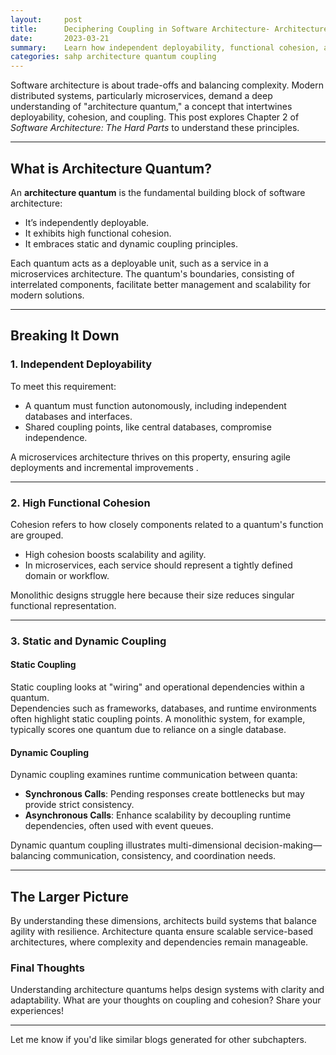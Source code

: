 ```yaml
---
layout:     post    
title:      Deciphering Coupling in Software Architecture- Architecture Quantum Explored    
date:       2023-03-21    
summary:    Learn how independent deployability, functional cohesion, and coupling help define architecture quanta for robust distributed systems.    
categories: sahp architecture quantum coupling
---
```


Software architecture is about trade-offs and balancing complexity. Modern distributed systems, particularly microservices, demand a deep understanding of "architecture quantum," a concept that intertwines deployability, cohesion, and coupling. This post explores Chapter 2 of *Software Architecture: The Hard Parts* to understand these principles.
   
---  

## **What is Architecture Quantum?**

An **architecture quantum** is the fundamental building block of software architecture:
- It’s independently deployable.
- It exhibits high functional cohesion.
- It embraces static and dynamic coupling principles.

Each quantum acts as a deployable unit, such as a service in a microservices architecture. The quantum's boundaries, consisting of interrelated components, facilitate better management and scalability for modern solutions.
   
---  

## **Breaking It Down**

### 1. **Independent Deployability**
To meet this requirement:
- A quantum must function autonomously, including independent databases and interfaces.
- Shared coupling points, like central databases, compromise independence.

A microservices architecture thrives on this property, ensuring agile deployments and incremental improvements .
   
---  

### 2. **High Functional Cohesion**
Cohesion refers to how closely components related to a quantum's function are grouped.
- High cohesion boosts scalability and agility.
- In microservices, each service should represent a tightly defined domain or workflow.

Monolithic designs struggle here because their size reduces singular functional representation.
   
---  

### 3. **Static and Dynamic Coupling**

#### **Static Coupling**
Static coupling looks at "wiring" and operational dependencies within a quantum.    
Dependencies such as frameworks, databases, and runtime environments often highlight static coupling points. A monolithic system, for example, typically scores one quantum due to reliance on a single database.

#### **Dynamic Coupling**
Dynamic coupling examines runtime communication between quanta:
- **Synchronous Calls**: Pending responses create bottlenecks but may provide strict consistency.
- **Asynchronous Calls**: Enhance scalability by decoupling runtime dependencies, often used with event queues.

Dynamic quantum coupling illustrates multi-dimensional decision-making—balancing communication, consistency, and coordination needs.
   
---  

## **The Larger Picture**

By understanding these dimensions, architects build systems that balance agility with resilience. Architecture quanta ensure scalable service-based architectures, where complexity and dependencies remain manageable.

### Final Thoughts
Understanding architecture quantums helps design systems with clarity and adaptability. What are your thoughts on coupling and cohesion? Share your experiences!
  
---    

Let me know if you'd like similar blogs generated for other subchapters.